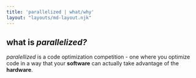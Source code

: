 ```yaml
---
title: 'parallelized | what/why'
layout: "layouts/md-layout.njk"
---
```

## what is _parallelized?_
*paralellized* is a code optimization competition - one where you optimize code in a way that your **software** can actually take advantage of the **hardware**.
